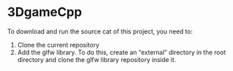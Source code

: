 # 3DgameCpp

To download and run the source cat of this project, you need to:
1) Clone the current repository
2) Add the glfw library. To do this, create an “external” directory in the root directory and clone the glfw library repository inside it.